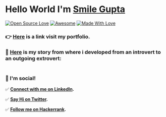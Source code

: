 # Hello World  I'm [Smile Gupta](https://github.com/smilegupta)

[![Open Source Love](https://badges.frapsoft.com/os/v2/open-source.svg?v=103)](https://github.com/smilegupta) [![Awesome](https://cdn.rawgit.com/sindresorhus/awesome/d7305f38d29fed78fa85652e3a63e154dd8e8829/media/badge.svg)](https://github.com/smilegupta) [![Made With Love](https://img.shields.io/badge/Made%20With-Love-orange.svg)](https://github.com/smilegupta)

### :point_right: [Here](https://smilegupta.github.io/smilegupta/) is a link visit my portfolio. 

### :handshake: [Here](https://fayz.in/stories/s/1569/0/?ckt_id=ZGL1ZGVk&title=Help_for_beginners_smile_gupta) is my story from where i developed from an introvert to an outgoing extrovert: <br><br>

### :wave: I'm social! <br>

:white_check_mark: **[Connect with me on LinkedIn](https://www.linkedin.com/in/smilegupta/).** <br>

:white_check_mark: **[Say Hi on Twitter](https://twitter.com/gupta_smile_).** <br>

:white_check_mark: **[Follow me on Hackerrank](https://www.hackerrank.com/smilegupta).** <br><br>


